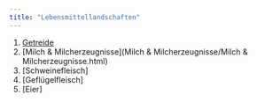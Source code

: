 ```yaml
---
title: "Lebensmittellandschaften"
---
```


1. [Getreide](Getreide/Getreide.html)
2. [Milch & Milcherzeugnisse](Milch & Milcherzeugnisse/Milch & Milcherzeugnisse.html)
3. [Schweinefleisch]
4. [Geflügelfleisch]
5. [Eier] 
